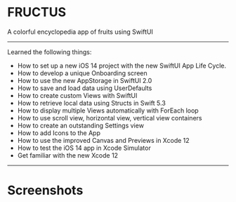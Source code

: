 # FRUCTUS
A colorful encyclopedia app of fruits using SwiftUI
___

Learned the following things:
* How to set up a new iOS 14 project with the new SwiftUI App Life Cycle.
* How to develop a unique Onboarding screen
* How to use the new AppStorage in SwiftUI 2.0
* How to save and load data using UserDefaults
* How to create custom Views with SwiftUI
* How to retrieve local data using Structs in Swift 5.3
* How to display multiple Views automatically with ForEach loop
* How to use scroll view, horizontal view, vertical view containers
* How to create an outstanding Settings view
* How to add Icons to the App
* How to use the improved Canvas and Previews in Xcode 12
* How to test the iOS 14 app in Xcode Simulator
* Get familiar with the new Xcode 12

___

# Screenshots
